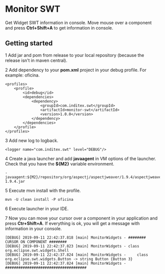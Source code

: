 # Monitor SWT

Get Widget SWT information in console. 
Move mouse over a component and press **Ctrl+Shift+A** to get information in console.

## Getting started

1 Add jar and pom from release to your local repository (because the release isn't in maven central).

2 Add dependency to your **pom.xml** project in your debug profile. For example: oficina.
```
<profiles>
    <profile>
        <id>debug</id>
        <dependencies>
            <dependency>
                <groupId>com.inditex.swt</groupId>
                <artifactId>monitor-swt</artifactId>
                <version>1.0.0</version>
            </dependency>
        </dependencies>
    </profile>
</profiles>
```
3 Add new log to logback.
```
<logger name="com.inditex.swt" level="DEBUG"/>
```
4 Create a java launcher and add **javaagent** in VM options of the launcher. Check that you have the **${M2}** variable environment.
```
-javaagent:${M2}/repository/org/aspectj/aspectjweaver/1.9.4/aspectjweaver-1.9.4.jar
```
5 Execute mvn install with the profile.
```
mvn -U clean install -P oficina
```

6 Execute launcher in your IDE.

7 Now you can move your cursor over a component in your application and press **Ctr+Shift+A**. If everything is ok, you will get a message with information in your console.
```
[DEBUG] 2019-09-11 22:42:37.818 [main] MonitorWidgets - ######## CURSOR ON COMPONENT ########
[DEBUG] 2019-09-11 22:42:37.823 [main] MonitorWidgets - class org.eclipse.swt.widgets.Shell
[DEBUG] 2019-09-11 22:42:37.824 [main] MonitorWidgets - 	class org.eclipse.swt.widgets.Button -> string Button {Button 3}
[DEBUG] 2019-09-11 22:42:37.824 [main] MonitorWidgets - #####################################
```
